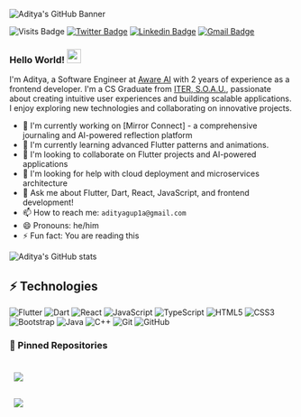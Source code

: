 ![Aditya's GitHub Banner](./assets/collaborate.png)

![Visits Badge](https://badges.pufler.dev/visits/xcyberpunkx0/xcyberpunkx0)
[![Twitter Badge](https://img.shields.io/badge/-xcyberpunkx0-blue?style=flat-square&logo=twitter&logoColor=white&link=https://twitter.com/xcyberpunkx0)](https://twitter.com/xcyberpunkx0)
[![Linkedin Badge](https://img.shields.io/badge/-aditya-blue?style=flat-square&logo=Linkedin&logoColor=white&link=https://www.linkedin.com/in/aditya-gupta-7a3549190/)](https://www.linkedin.com/in/aditya-gupta-7a3549190/)
[![Gmail Badge](https://img.shields.io/badge/-adityagup1a@gmail.com-c14438?style=flat-square&logo=Gmail&logoColor=white&link=mailto:adityagup1a@gmail.com)](mailto:adityagup1a@gmail.com)
### Hello World! <img src="https://media.giphy.com/media/hvRJCLFzcasrR4ia7z/giphy.gif" width="25px">

I'm Aditya, a Software Engineer at [Aware AI](https://aware.ai) with 2 years of experience as a frontend developer. I'm a CS Graduate from [ITER, S.O.A.U.](https://www.soa.ac.in/iter), passionate about creating intuitive user experiences and building scalable applications. I enjoy exploring new technologies and collaborating on innovative projects.

- 🔭 I'm currently working on [Mirror Connect] - a comprehensive journaling and AI-powered reflection platform
- 🌱 I'm currently learning advanced Flutter patterns and animations.
- 👯 I'm looking to collaborate on Flutter projects and AI-powered applications
- 🤔 I'm looking for help with cloud deployment and microservices architecture
- 💬 Ask me about Flutter, Dart, React, JavaScript, and frontend development!
- 📫 How to reach me: `adityagup1a@gmail.com`
- 😄 Pronouns: he/him
- ⚡ Fun fact: You are reading this 

![Aditya's GitHub stats](https://github-readme-stats.vercel.app/api?username=xcyberpunkx0&show_icons=true&theme=radical)

## ⚡ Technologies

![Flutter](https://img.shields.io/badge/-Flutter-00599C?style=flat-square&logo=flutter)
![Dart](https://img.shields.io/badge/-Dart-00599C?style=flat-square&logo=dart)
![React](https://img.shields.io/badge/-React-61DAFB?style=flat-square&logo=react&logoColor=black)
![JavaScript](https://img.shields.io/badge/-JavaScript-F7DF1E?style=flat-square&logo=javascript&logoColor=black)
![TypeScript](https://img.shields.io/badge/-TypeScript-3178C6?style=flat-square&logo=typescript&logoColor=white)
![HTML5](https://img.shields.io/badge/-HTML5-E34F26?style=flat-square&logo=html5&logoColor=white)
![CSS3](https://img.shields.io/badge/-CSS3-1572B6?style=flat-square&logo=css3)
![Bootstrap](https://img.shields.io/badge/-Bootstrap-563D7C?style=flat-square&logo=bootstrap)
![Java](https://img.shields.io/badge/-java-E34A86?style=flat-square&logo=java)
![C++](https://img.shields.io/badge/-C++-00599C?style=flat-square&logo=c)
![Git](https://img.shields.io/badge/-Git-black?style=flat-square&logo=git)
![GitHub](https://img.shields.io/badge/-GitHub-181717?style=flat-square&logo=github)

### 📌 Pinned Repositories

<code><a href="https://github.com/xcyberpunkx0/SkiWeather">
  <img align="center" style="margin:0.5rem" src="https://github-readme-stats.vercel.app/api/pin/?username=xcyberpunkx0&repo=SkiWeather&title_color=ffffff&text_color=c9cacc&icon_color=4AB197&bg_color=141321" />
</a>
<code><a href="https://github.com/xcyberpunkx0/JustDoIt">
  <img align="center" style="margin:0.5rem" src="https://github-readme-stats.vercel.app/api/pin/?username=xcyberpunkx0&repo=JustDoIt&title_color=ffffff&text_color=c9cacc&icon_color=4AB197&bg_color=141321" />
</a>
  
